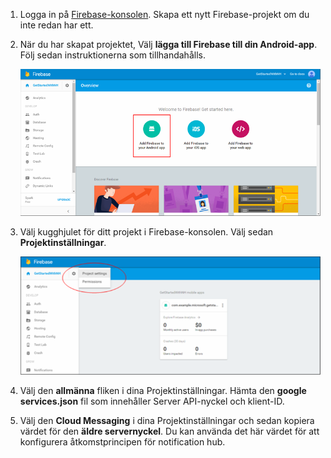 

1. Logga in på [Firebase-konsolen](https://firebase.google.com/console/). Skapa ett nytt Firebase-projekt om du inte redan har ett.
2. När du har skapat projektet, Välj **lägga till Firebase till din Android-app**. Följ sedan instruktionerna som tillhandahålls.

    ![Lägg till Firebase i din Android-app](./media/notification-hubs-enable-firebase-cloud-messaging/notification-hubs-add-firebase-to-android-app.png)
3. Välj kugghjulet för ditt projekt i Firebase-konsolen. Välj sedan **Projektinställningar**.

    ![Välj Projektinställningar](./media/notification-hubs-enable-firebase-cloud-messaging/notification-hubs-firebase-console-project-settings.png)
4. Välj den **allmänna** fliken i dina Projektinställningar. Hämta den **google services.json** fil som innehåller Server API-nyckel och klient-ID.
5. Välj den **Cloud Messaging** i dina Projektinställningar och sedan kopiera värdet för den **äldre servernyckel**. Du kan använda det här värdet för att konfigurera åtkomstprincipen för notification hub.

